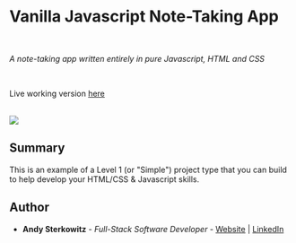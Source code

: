 # Vanilla Javascript Note-Taking App

<br>

_A note-taking app written entirely in pure Javascript, HTML and CSS_

<br>

Live working version [here](https://andysterks.github.io/JS-Tetris)

<br>

<image src="images/game_play_crop.png">

## Summary

This is an example of a Level 1 (or "Simple") project type that you can build to help develop your HTML/CSS & Javascript skills.

## Author

* **Andy Sterkowitz** - *Full-Stack Software Developer* - [Website](https://andysterkowitz.com) | [LinkedIn](https://www.linkedin.com/in/andrewsterkowitz/)